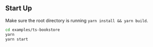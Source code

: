 ## Start Up

Make sure the root directory is running `yarn install && yarn build`.

```sh
cd examples/ts-bookstore
yarn
yarn start
```
